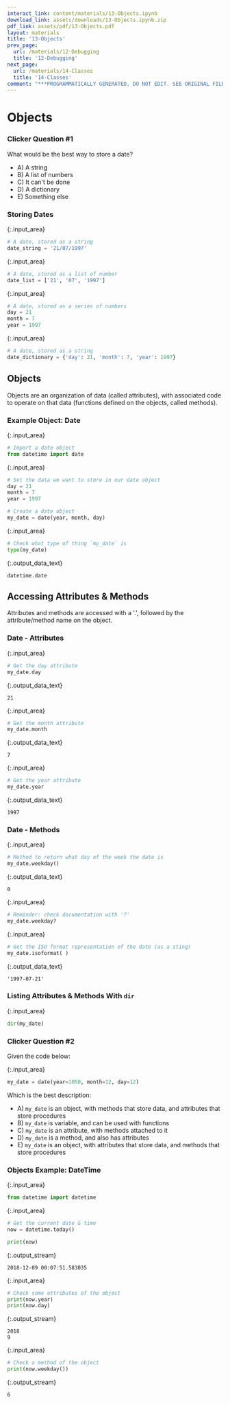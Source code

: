 ```yaml
---
interact_link: content/materials/13-Objects.ipynb
download_link: assets/downloads/13-Objects.ipynb.zip
pdf_link: assets/pdf/13-Objects.pdf
layout: materials
title: '13-Objects'
prev_page:
  url: /materials/12-Debugging
  title: '12-Debugging'
next_page:
  url: /materials/14-Classes
  title: '14-Classes'
comment: "***PROGRAMMATICALLY GENERATED, DO NOT EDIT. SEE ORIGINAL FILES IN /content***"
---
```


# Objects

### Clicker Question #1

What would be the best way to store a date?

- A) A string
- B) A list of numbers
- C) It can't be done
- D) A dictionary
- E) Something else

### Storing Dates



{:.input_area}
```python
# A date, stored as a string
date_string = '21/07/1997'
```




{:.input_area}
```python
# A date, stored as a list of number
date_list = ['21', '07', '1997']
```




{:.input_area}
```python
# A date, stored as a series of numbers
day = 21
month = 7
year = 1997
```




{:.input_area}
```python
# A date, stored as a string
date_dictionary = {'day': 21, 'month': 7, 'year': 1997}
```


## Objects

<div class="alert alert-success">
Objects are an organization of data (called attributes), with associated code to operate on that data (functions defined on the objects, called methods).
</div>

### Example Object: Date



{:.input_area}
```python
# Import a date object
from datetime import date
```




{:.input_area}
```python
# Set the data we want to store in our date object
day = 21
month = 7
year = 1997

# Create a date object
my_date = date(year, month, day)
```




{:.input_area}
```python
# Check what type of thing `my_date` is
type(my_date)
```





{:.output_data_text}
```
datetime.date
```



## Accessing Attributes & Methods

<div class="alert alert-success">
Attributes and methods are accessed with a '.', followed by the attribute/method name on the object. 
</div>

### Date - Attributes



{:.input_area}
```python
# Get the day attribute
my_date.day
```





{:.output_data_text}
```
21
```





{:.input_area}
```python
# Get the month attribute
my_date.month
```





{:.output_data_text}
```
7
```





{:.input_area}
```python
# Get the year attribute
my_date.year
```





{:.output_data_text}
```
1997
```



### Date - Methods



{:.input_area}
```python
# Method to return what day of the week the date is
my_date.weekday()
```





{:.output_data_text}
```
0
```





{:.input_area}
```python
# Reminder: check documentation with '?'
my_date.weekday?
```




{:.input_area}
```python
# Get the ISO format representation of the date (as a sting)
my_date.isoformat( )
```





{:.output_data_text}
```
'1997-07-21'
```



### Listing Attributes & Methods With `dir`



{:.input_area}
```python
dir(my_date)
```


### Clicker Question #2

Given the code below:



{:.input_area}
```python
my_date = date(year=1050, month=12, day=12)
```


Which is the best description:
- A) `my_date` is an object, with methods that store data, and attributes that store procedures
- B) `my_date` is variable, and can be used with functions
- C) `my_date` is an attribute, with methods attached to it
- D) `my_date` is a method, and also has attributes
- E) `my_date` is an object, with attributes that store data, and methods that store procedures

### Objects Example: DateTime



{:.input_area}
```python
from datetime import datetime
```




{:.input_area}
```python
# Get the current date & time
now = datetime.today()

print(now) 
```


{:.output_stream}
```
2018-12-09 00:07:51.583035

```



{:.input_area}
```python
# Check some attributes of the object
print(now.year)
print(now.day)
```


{:.output_stream}
```
2018
9

```



{:.input_area}
```python
# Check a method of the object
print(now.weekday())
```


{:.output_stream}
```
6

```
